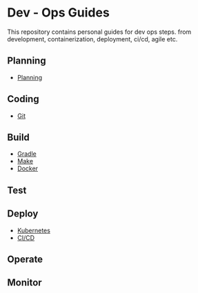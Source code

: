 # Dev - Ops Guides

This repository contains personal guides for dev ops steps. from development, containerization, deployment, ci/cd, agile etc.

## Planning
- [Planning]()
## Coding
- [Git]()
## Build
- [Gradle]()
- [Make]()
- [Docker]()
## Test

## Deploy
- [Kubernetes]()
- [CI/CD]()

## Operate

## Monitor

